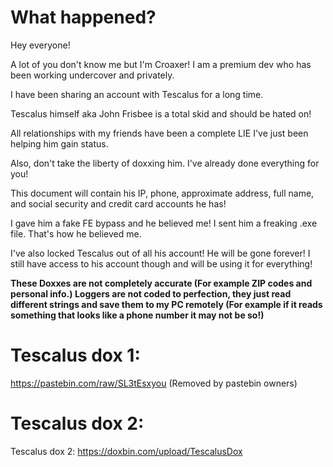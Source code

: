 # What happened?
Hey everyone!

A lot of you don't know me but I'm Croaxer!  I am a premium dev who has been working undercover and privately.

I have been sharing an account with Tescalus for a long time.

Tescalus himself aka John Frisbee is a total skid and should be hated on!

All relationships with my friends have been a complete LIE I've just been helping him gain status.

Also, don't take the liberty of doxxing him. I've already done everything for you!

This document will contain his IP, phone, approximate address, full name, and social security and credit card accounts he has!

I gave him a fake FE bypass and he believed me! I sent him a freaking .exe file. That's how he believed me.

I've also locked Tescalus out of all his account! He will be gone forever! I still have access to his account though and will be using it for everything!

**These Doxxes are not completely accurate (For example ZIP codes and personal info.) Loggers are not coded to perfection, they just read different strings and save them to my PC remotely (For example if it reads something that looks like a phone number it may not be so!)**

# Tescalus dox 1:
https://pastebin.com/raw/SL3tEsxyou (Removed by pastebin owners)

# Tescalus dox 2:

Tescalus dox 2: https://doxbin.com/upload/TescalusDox
